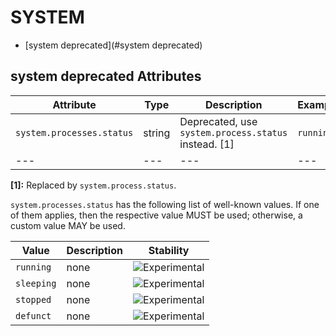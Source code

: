 
<!--- Hugo front matter used to generate the website version of this page:
--->

# SYSTEM

- [system deprecated](#system deprecated)


## system deprecated Attributes

| Attribute  | Type | Description  | Examples  | Stability |
|---|---|---|---|---|
| `system.processes.status` | string | Deprecated, use `system.process.status` instead. [1] | `running` | ![Deprecated](https://img.shields.io/badge/-deprecated-red) |
|---|---|---|---|---|

**[1]:** Replaced by `system.process.status`.

`system.processes.status` has the following list of well-known values. If one of them applies, then the respective value MUST be used; otherwise, a custom value MAY be used.

| Value  | Description | Stability |
|---|---|---|
| `running` | none | ![Experimental](https://img.shields.io/badge/-experimental-blue) |
| `sleeping` | none | ![Experimental](https://img.shields.io/badge/-experimental-blue) |
| `stopped` | none | ![Experimental](https://img.shields.io/badge/-experimental-blue) |
| `defunct` | none | ![Experimental](https://img.shields.io/badge/-experimental-blue) |

